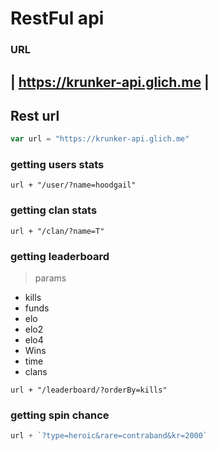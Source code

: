# RestFul api
### URL
| https://krunker-api.glich.me |
 ------------------------------

## Rest url
```js
var url = "https://krunker-api.glich.me"
```


### getting users stats
```
url + "/user/?name=hoodgail"
```

### getting clan stats
```
url + "/clan/?name=T"
```

### getting leaderboard
> params
 - kills
 - funds
 - elo
 - elo2
 - elo4
 - Wins
 - time
 - clans
```
url + "/leaderboard/?orderBy=kills"
```

### getting spin chance
``` js
url + `?type=heroic&rare=contraband&kr=2000`
```
